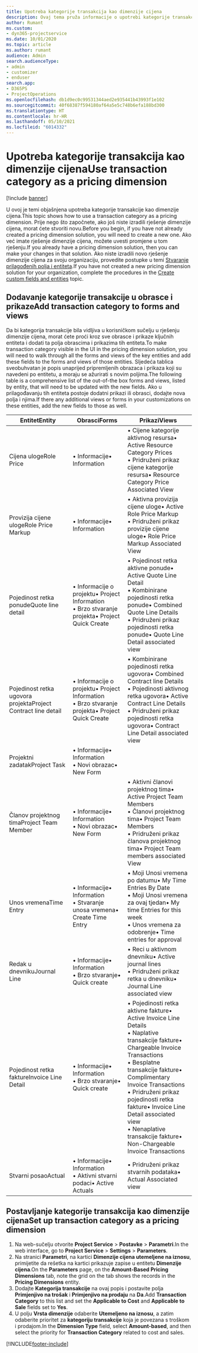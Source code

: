 ```yaml
---
title: Upotreba kategorije transakcija kao dimenzije cijena
description: Ovaj tema pruža informacije o upotrebi kategorije transakcije kao dimenzije cijena.
author: Rumant
ms.custom:
- dyn365-projectservice
ms.date: 10/01/2020
ms.topic: article
ms.author: rumant
audience: Admin
search.audienceType:
- admin
- customizer
- enduser
search.app:
- D365PS
- ProjectOperations
ms.openlocfilehash: db1d9ec0c99531344aed2e935441b43993f1e102
ms.sourcegitcommit: 40f68387f594180af64a5e5c748b6efa188bd300
ms.translationtype: HT
ms.contentlocale: hr-HR
ms.lasthandoff: 05/10/2021
ms.locfileid: "6014332"
---
```

# <a name="use-transaction-category-as-a-pricing-dimension"></a><span data-ttu-id="7337c-103">Upotreba kategorije transakcija kao dimenzije cijena</span><span class="sxs-lookup"><span data-stu-id="7337c-103">Use transaction category as a pricing dimension</span></span>

[!include [banner](../includes/psa-now-project-operations.md)]

<span data-ttu-id="7337c-104">U ovoj je temi objašnjena upotreba kategorije transakcije kao dimenzije cijena.</span><span class="sxs-lookup"><span data-stu-id="7337c-104">This topic shows how to use a transaction category as a pricing dimension.</span></span> <span data-ttu-id="7337c-105">Prije nego što započnete, ako još niste izradili rješenje dimenzije cijena, morat ćete stvoriti novu.</span><span class="sxs-lookup"><span data-stu-id="7337c-105">Before you begin, if you have not already created a pricing dimension solution, you will need to create a new one.</span></span> <span data-ttu-id="7337c-106">Ako već imate rješenje dimenzije cijena, možete uvesti promjene u tom rješenju.</span><span class="sxs-lookup"><span data-stu-id="7337c-106">If you already have a pricing dimension solution, then you can make your changes in that solution.</span></span> <span data-ttu-id="7337c-107">Ako niste izradili novo rješenje dimenzije cijena za svoju organizaciju, provedite postupke u temi [Stvaranje prilagođenih polja i entiteta](create-custom-fields-entities.md).</span><span class="sxs-lookup"><span data-stu-id="7337c-107">If you have not created a new pricing dimension solution for your organization, complete the procedures in the [Create custom fields and entities](create-custom-fields-entities.md) topic.</span></span>

## <a name="add-transaction-category-to-forms-and-views"></a><span data-ttu-id="7337c-108">Dodavanje kategorije transakcije u obrasce i prikaze</span><span class="sxs-lookup"><span data-stu-id="7337c-108">Add transaction category to forms and views</span></span>
<span data-ttu-id="7337c-109">Da bi kategorija transakcije bila vidljiva u korisničkom sučelju u rješenju dimenzije cijena, morat ćete proći kroz sve obrasce i prikaze ključnih entiteta i dodati ta polja obrascima i prikazima tih entiteta.</span><span class="sxs-lookup"><span data-stu-id="7337c-109">To make transaction category visible in the UI in the pricing dimension solution, you will need to walk through all the forms and views of the key entities and add these fields to the forms and views of those entities.</span></span>
<span data-ttu-id="7337c-110">Sljedeća tablica sveobuhvatan je popis unaprijed pripremljenih obrazaca i prikaza koji su navedeni po entitetu, a moraju se ažurirati s novim poljima.</span><span class="sxs-lookup"><span data-stu-id="7337c-110">The following table is a comprehensive list of the out-of-the box forms and views, listed by entity, that will need to be updated with the new fields.</span></span> <span data-ttu-id="7337c-111">Ako u prilagođavanju tih entiteta postoje dodatni prikazi ili obrasci, dodajte nova polja i njima.</span><span class="sxs-lookup"><span data-stu-id="7337c-111">If there any additional views or forms in your customizations on these entities, add the new fields to those as well.</span></span>

|  <span data-ttu-id="7337c-112">Entitet</span><span class="sxs-lookup"><span data-stu-id="7337c-112">Entity</span></span>        | <span data-ttu-id="7337c-113">Obrasci</span><span class="sxs-lookup"><span data-stu-id="7337c-113">Forms</span></span>     |<span data-ttu-id="7337c-114">Prikazi</span><span class="sxs-lookup"><span data-stu-id="7337c-114">Views</span></span>        |
| ------------------------------|---------------------------------|----------------------------------|
|  <span data-ttu-id="7337c-115">Cijena uloge</span><span class="sxs-lookup"><span data-stu-id="7337c-115">Role Price</span></span>|<span data-ttu-id="7337c-116">• Informacije</span><span class="sxs-lookup"><span data-stu-id="7337c-116">• Information</span></span> |<span data-ttu-id="7337c-117">• Cijene kategorije aktivnog resursa</span><span class="sxs-lookup"><span data-stu-id="7337c-117">• Active Resource Category Prices</span></span><br> <span data-ttu-id="7337c-118">• Pridruženi prikaz cijene kategorije resursa</span><span class="sxs-lookup"><span data-stu-id="7337c-118">• Resource Category Price Associated View</span></span>|
|  <span data-ttu-id="7337c-119">Provizija cijene uloge</span><span class="sxs-lookup"><span data-stu-id="7337c-119">Role Price Markup</span></span>|<span data-ttu-id="7337c-120">• Informacije</span><span class="sxs-lookup"><span data-stu-id="7337c-120">• Information</span></span>|<span data-ttu-id="7337c-121">• Aktivna provizija cijene uloge</span><span class="sxs-lookup"><span data-stu-id="7337c-121">• Active Role Price Markup</span></span><br><span data-ttu-id="7337c-122">• Pridruženi prikaz provizije cijene uloge</span><span class="sxs-lookup"><span data-stu-id="7337c-122">• Role Price Markup Associated View</span></span>|
|  <span data-ttu-id="7337c-123">Pojedinost retka ponude</span><span class="sxs-lookup"><span data-stu-id="7337c-123">Quote line detail</span></span>|<span data-ttu-id="7337c-124">• Informacije o projektu</span><span class="sxs-lookup"><span data-stu-id="7337c-124">• Project Information</span></span><br><span data-ttu-id="7337c-125">• Brzo stvaranje projekta</span><span class="sxs-lookup"><span data-stu-id="7337c-125">• Project Quick Create</span></span>|<span data-ttu-id="7337c-126">• Pojedinost retka aktivne ponude</span><span class="sxs-lookup"><span data-stu-id="7337c-126">• Active Quote Line Detail</span></span><br><span data-ttu-id="7337c-127">• Kombinirane pojedinosti retka ponude</span><span class="sxs-lookup"><span data-stu-id="7337c-127">• Combined Quote Line Details</span></span><br><span data-ttu-id="7337c-128">• Pridruženi prikaz pojedinosti retka ponude</span><span class="sxs-lookup"><span data-stu-id="7337c-128">• Quote Line Detail associated view</span></span>|
|  <span data-ttu-id="7337c-129">Pojedinost retka ugovora projekta</span><span class="sxs-lookup"><span data-stu-id="7337c-129">Project Contract line detail</span></span>|<span data-ttu-id="7337c-130">• Informacije o projektu</span><span class="sxs-lookup"><span data-stu-id="7337c-130">• Project Information</span></span><br><span data-ttu-id="7337c-131">• Brzo stvaranje projekta</span><span class="sxs-lookup"><span data-stu-id="7337c-131">• Project Quick Create</span></span>|<span data-ttu-id="7337c-132">• Kombinirane pojedinosti retka ugovora</span><span class="sxs-lookup"><span data-stu-id="7337c-132">• Combined Contract line Details</span></span><br><span data-ttu-id="7337c-133">• Pojedinosti aktivnog retka ugovora</span><span class="sxs-lookup"><span data-stu-id="7337c-133">• Active Contract Line Details</span></span><br><span data-ttu-id="7337c-134">• Pridruženi prikaz pojedinosti retka ugovora</span><span class="sxs-lookup"><span data-stu-id="7337c-134">• Contract Line Detail associated view</span></span>|
|  <span data-ttu-id="7337c-135">Projektni zadatak</span><span class="sxs-lookup"><span data-stu-id="7337c-135">Project Task</span></span>|<span data-ttu-id="7337c-136">• Informacije</span><span class="sxs-lookup"><span data-stu-id="7337c-136">• Information</span></span><br><span data-ttu-id="7337c-137">• Novi obrazac</span><span class="sxs-lookup"><span data-stu-id="7337c-137">• New Form</span></span>||
|  <span data-ttu-id="7337c-138">Članov projektnog tima</span><span class="sxs-lookup"><span data-stu-id="7337c-138">Project Team Member</span></span>|<span data-ttu-id="7337c-139">• Informacije</span><span class="sxs-lookup"><span data-stu-id="7337c-139">• Information</span></span><br><span data-ttu-id="7337c-140">• Novi obrazac</span><span class="sxs-lookup"><span data-stu-id="7337c-140">• New Form</span></span>|<span data-ttu-id="7337c-141">• Aktivni članovi projektnog tima</span><span class="sxs-lookup"><span data-stu-id="7337c-141">• Active Project Team Members</span></span><br><span data-ttu-id="7337c-142">• Članovi projektnog tima</span><span class="sxs-lookup"><span data-stu-id="7337c-142">• Project Team Members</span></span><br><span data-ttu-id="7337c-143">• Pridruženi prikaz članova projektnog tima</span><span class="sxs-lookup"><span data-stu-id="7337c-143">• Project Team members associated View</span></span>|
|  <span data-ttu-id="7337c-144">Unos vremena</span><span class="sxs-lookup"><span data-stu-id="7337c-144">Time Entry</span></span>|<span data-ttu-id="7337c-145">• Informacije</span><span class="sxs-lookup"><span data-stu-id="7337c-145">• Information</span></span><br><span data-ttu-id="7337c-146">• Stvaranje unosa vremena</span><span class="sxs-lookup"><span data-stu-id="7337c-146">• Create Time Entry</span></span>|<span data-ttu-id="7337c-147">• Moji Unosi vremena po datumu</span><span class="sxs-lookup"><span data-stu-id="7337c-147">• My Time Entries By Date</span></span><br><span data-ttu-id="7337c-148">• Moji Unosi vremena za ovaj tjedan</span><span class="sxs-lookup"><span data-stu-id="7337c-148">• My time Entries for this week</span></span><br><span data-ttu-id="7337c-149">• Unos vremena za odobrenje</span><span class="sxs-lookup"><span data-stu-id="7337c-149">• Time entries for approval</span></span>|
|  <span data-ttu-id="7337c-150">Redak u dnevniku</span><span class="sxs-lookup"><span data-stu-id="7337c-150">Journal Line</span></span>|<span data-ttu-id="7337c-151">• Informacije</span><span class="sxs-lookup"><span data-stu-id="7337c-151">• Information</span></span><br><span data-ttu-id="7337c-152">• Brzo stvaranje</span><span class="sxs-lookup"><span data-stu-id="7337c-152">• Quick create</span></span>|<span data-ttu-id="7337c-153">• Reci u aktivnom dnevniku</span><span class="sxs-lookup"><span data-stu-id="7337c-153">• Active journal lines</span></span><br><span data-ttu-id="7337c-154">• Pridruženi prikaz retka u dnevniku</span><span class="sxs-lookup"><span data-stu-id="7337c-154">• Journal Line associated view</span></span>|
|  <span data-ttu-id="7337c-155">Pojedinost retka fakture</span><span class="sxs-lookup"><span data-stu-id="7337c-155">Invoice Line Detail</span></span>|<span data-ttu-id="7337c-156">• Informacije</span><span class="sxs-lookup"><span data-stu-id="7337c-156">• Information</span></span><br><span data-ttu-id="7337c-157">• Brzo stvaranje</span><span class="sxs-lookup"><span data-stu-id="7337c-157">• Quick create</span></span>|<span data-ttu-id="7337c-158">• Pojedinosti retka aktivne fakture</span><span class="sxs-lookup"><span data-stu-id="7337c-158">• Active Invoice Line Details</span></span><br><span data-ttu-id="7337c-159">• Naplative transakcije fakture</span><span class="sxs-lookup"><span data-stu-id="7337c-159">• Chargeable Invoice Transactions</span></span><br><span data-ttu-id="7337c-160">• Besplatne transakcije fakture</span><span class="sxs-lookup"><span data-stu-id="7337c-160">• Complimentary Invoice Transactions</span></span><br><span data-ttu-id="7337c-161">• Pridruženi prikaz pojedinosti retka fakture</span><span class="sxs-lookup"><span data-stu-id="7337c-161">• Invoice Line Detail associated view</span></span><br><span data-ttu-id="7337c-162">• Nenaplative transakcije fakture</span><span class="sxs-lookup"><span data-stu-id="7337c-162">• Non-Chargeable Invoice Transactions</span></span>|
|  <span data-ttu-id="7337c-163">Stvarni posao</span><span class="sxs-lookup"><span data-stu-id="7337c-163">Actual</span></span>|<span data-ttu-id="7337c-164">• Informacije</span><span class="sxs-lookup"><span data-stu-id="7337c-164">• Information</span></span><br><span data-ttu-id="7337c-165">• Aktivni stvarni podaci</span><span class="sxs-lookup"><span data-stu-id="7337c-165">• Active Actuals</span></span>|<span data-ttu-id="7337c-166">• Pridruženi prikaz stvarnih podataka</span><span class="sxs-lookup"><span data-stu-id="7337c-166">• Actual Associated view</span></span>|

## <a name="set-up-transaction-category-as-a-pricing-dimension"></a><span data-ttu-id="7337c-167">Postavljanje kategorije transakcija kao dimenzije cijena</span><span class="sxs-lookup"><span data-stu-id="7337c-167">Set up transaction category as a pricing dimension</span></span>

1. <span data-ttu-id="7337c-168">Na web-sučelju otvorite **Project Service** > **Postavke** > **Parametri**.</span><span class="sxs-lookup"><span data-stu-id="7337c-168">In the web interface, go to **Project Service** > **Settings** > **Parameters**.</span></span> 
2. <span data-ttu-id="7337c-169">Na stranici **Parametri**, na kartici **Dimenzije cijena utemeljene na iznosu**, primijetite da rešetka na kartici prikazuje zapise u entitetu **Dimenzije cijena**.</span><span class="sxs-lookup"><span data-stu-id="7337c-169">On the **Parameters** page, on the **Amount-Based Pricing Dimensions** tab, note the grid on the tab shows the records in the **Pricing Dimensions** entity.</span></span>
3. <span data-ttu-id="7337c-170">Dodajte **Kategorija transakcije** na ovaj popis i postavite polja **Primjenjivo na trošak** i **Primjenjivo na prodaju** na **Da**.</span><span class="sxs-lookup"><span data-stu-id="7337c-170">Add **Transaction Category** to this list and set the **Applicable to Cost** and **Applicable to Sale** fields set to **Yes**.</span></span>
4. <span data-ttu-id="7337c-171">U polju **Vrsta dimenzije** odaberite **Utemeljeno na iznosu**, a zatim odaberite prioritet za **kategoriju transakcije** koja je povezana s troškom i prodajom.</span><span class="sxs-lookup"><span data-stu-id="7337c-171">In the **Dimension Type** field, select **Amount-based**, and then select the priority for **Transaction Category** related to cost and sales.</span></span>


[!INCLUDE[footer-include](../includes/footer-banner.md)]